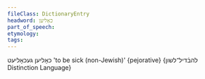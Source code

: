 ```yaml
---
fileClass: DictionaryEntry
headword: כאָליען
part_of_speech: 
etymology: 
tags: 
---
```

כאָליען
געכאָליעט
'to be sick (non-Jewish)'
{pejorative}
{להבֿדיל־לשון Distinction Language}
